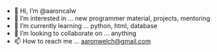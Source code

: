 - 👋 Hi, I’m @aaroncalw
- 👀 I’m interested in ... new programmer material, projects, mentoring
- 🌱 I’m currently learning ... python, html, database
- 💞️ I’m looking to collaborate on ... anything
- 📫 How to reach me ... aaronwelch@gmail.com

<!---
aaroncalw/aaroncalw is a ✨ special ✨ repository because its `README.md` (this file) appears on your GitHub profile.
You can click the Preview link to take a look at your changes.
--->
